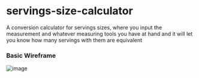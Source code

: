 # servings-size-calculator
A conversion calculator for servings sizes, where you input the measurement and whatever measuring tools you have at hand and it will let you know how many servings with them are equivalent

### Basic Wireframe
![image](https://user-images.githubusercontent.com/58574404/204457754-21109373-2c2d-49af-bfbf-1ed0de93acec.png)
